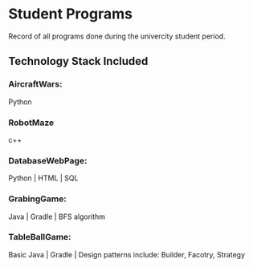 # Student Programs
Record of all programs done during the univercity student period.


## Technology Stack Included
### AircraftWars:
Python

### RobotMaze
c++

### DatabaseWebPage:
Python | HTML | SQL

### GrabingGame:
Java | Gradle | BFS algorithm

### TableBallGame:
Basic Java | Gradle | Design patterns include: Builder, Facotry, Strategy
